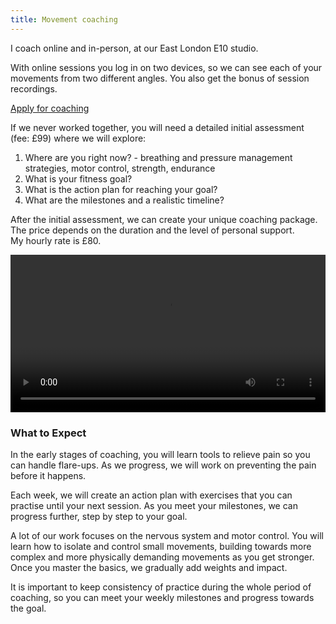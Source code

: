 ```yaml
---
title: Movement coaching
---
```

I coach online and in-person, at our East London E10 studio. 

With online sessions you log in on two devices, so we can see each of your movements from two different angles. You also get the bonus of session recordings.

<a class="big" href="https://forms.gle/iKvN7bYCmohmQ8Wy8">Apply for coaching</a>

If we never worked together, you will need a detailed initial assessment (fee: £99) where we will explore:

1. Where are you right now? - breathing and pressure management strategies, motor control, strength, endurance
2. What is your fitness goal?
3. What is the action plan for reaching your goal?
4. What are the milestones and a realistic timeline?

After the initial assessment, we can create your unique coaching package.   
The price depends on the duration and the level of personal support.  
My hourly rate is £80.

<video controls width="100%">
    <source src="session-snippet-3.mp4" type="video/mp4">
</video>


### What to Expect

In the early stages of coaching, you will learn tools to relieve pain so you can handle flare-ups. As we progress, we will work on preventing the pain before it happens.

Each week, we will create an action plan with exercises that you can practise until your next session. As you meet your milestones, we can progress further, step by step to your goal.

A lot of our work focuses on the nervous system and motor control. You will learn how to isolate and control small movements, building towards more complex and more physically demanding movements as you get stronger. Once you master the basics, we gradually add weights and impact.

It is important to keep consistency of practice during the whole period of coaching, so you can meet your weekly milestones and progress towards the goal.
